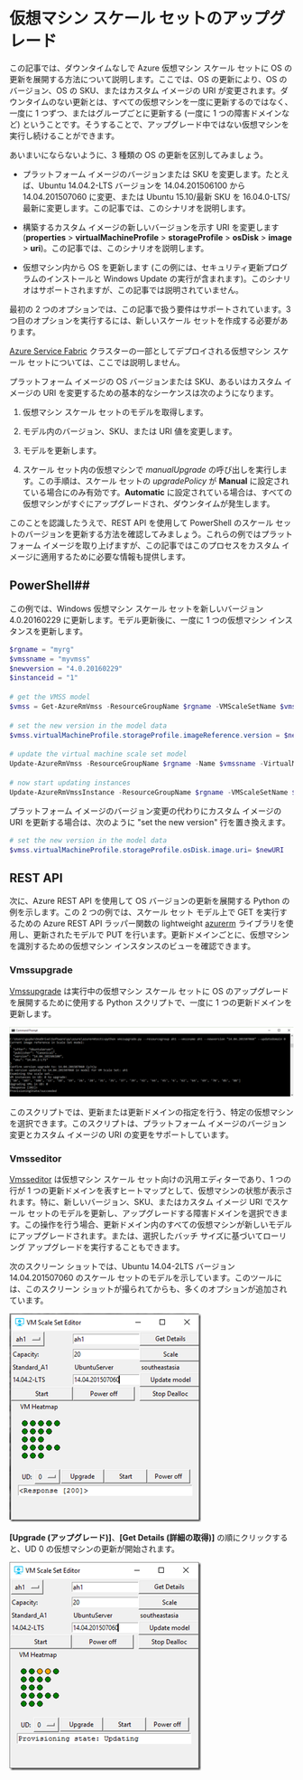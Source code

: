 <properties
	pageTitle="仮想マシン スケール セットでのアプリのデプロイ | Microsoft Azure"
	description="仮想マシン スケール セットでアプリをデプロイします。"
	services="virtual-machine-scale-sets"
	documentationCenter=""
	authors="gbowerman"
	manager="timlt"
	editor=""
	tags="azure-resource-manager"/>

<tags
	ms.service="virtual-machine-scale-sets"
	ms.workload="na"
	ms.tgt_pltfrm="na"
	ms.devlang="na"
	ms.topic="article"
	ms.date="09/13/2016"
	ms.author="guybo"/>


# 仮想マシン スケール セットのアップグレード

この記事では、ダウンタイムなしで Azure 仮想マシン スケール セットに OS の更新を展開する方法について説明します。ここでは、OS の更新により、OS のバージョン、OS の SKU、またはカスタム イメージの URI が変更されます。ダウンタイムのない更新とは、すべての仮想マシンを一度に更新するのではなく、一度に 1 つずつ、またはグループごとに更新する (一度に 1 つの障害ドメインなど) ということです。そうすることで、アップグレード中ではない仮想マシンを実行し続けることができます。

あいまいにならないように、3 種類の OS の更新を区別してみましょう。

- プラットフォーム イメージのバージョンまたは SKU を変更します。たとえば、Ubuntu 14.04.2-LTS バージョンを 14.04.201506100 から 14.04.201507060 に変更、または Ubuntu 15.10/最新 SKU を 16.04.0-LTS/最新に変更します。この記事では、このシナリオを説明します。

- 構築するカスタム イメージの新しいバージョンを示す URI を変更します (**properties** > **virtualMachineProfile** > **storageProfile** > **osDisk** > **image** > **uri**)。この記事では、このシナリオを説明します。

- 仮想マシン内から OS を更新します (この例には、セキュリティ更新プログラムのインストールと Windows Update の実行が含まれます)。このシナリオはサポートされますが、この記事では説明されていません。

最初の 2 つのオプションでは、この記事で扱う要件はサポートされています。3 つ目のオプションを実行するには、新しいスケール セットを作成する必要があります。

[Azure Service Fabric](https://azure.microsoft.com/services/service-fabric/) クラスターの一部としてデプロイされる仮想マシン スケール セットについては、ここでは説明しません。

プラットフォーム イメージの OS バージョンまたは SKU、あるいはカスタム イメージの URI を変更するための基本的なシーケンスは次のようになります。

1. 仮想マシン スケール セットのモデルを取得します。

2. モデル内のバージョン、SKU、または URI 値を変更します。

3. モデルを更新します。

4. スケール セット内の仮想マシンで *manualUpgrade* の呼び出しを実行します。この手順は、スケール セットの *upgradePolicy* が **Manual** に設定されている場合にのみ有効です。**Automatic** に設定されている場合は、すべての仮想マシンがすぐにアップグレードされ、ダウンタイムが発生します。


このことを認識したうえで、REST API を使用して PowerShell のスケール セットのバージョンを更新する方法を確認してみましょう。これらの例ではプラットフォーム イメージを取り上げますが、この記事ではこのプロセスをカスタム イメージに適用するために必要な情報も提供します。

## PowerShell##

この例では、Windows 仮想マシン スケール セットを新しいバージョン 4.0.20160229 に更新します。モデル更新後に、一度に 1 つの仮想マシン インスタンスを更新します。

```powershell
$rgname = "myrg"
$vmssname = "myvmss"
$newversion = "4.0.20160229"
$instanceid = "1"

# get the VMSS model
$vmss = Get-AzureRmVmss -ResourceGroupName $rgname -VMScaleSetName $vmssname

# set the new version in the model data
$vmss.virtualMachineProfile.storageProfile.imageReference.version = $newversion

# update the virtual machine scale set model
Update-AzureRmVmss -ResourceGroupName $rgname -Name $vmssname -VirtualMachineScaleSet $vmss

# now start updating instances
Update-AzureRmVmssInstance -ResourceGroupName $rgname -VMScaleSetName $vmssname -InstanceId $instanceId
```

プラットフォーム イメージのバージョン変更の代わりにカスタム イメージの URI を更新する場合は、次のように "set the new version" 行を置き換えます。

```powershell
# set the new version in the model data
$vmss.virtualMachineProfile.storageProfile.osDisk.image.uri= $newURI
```


## REST API

次に、Azure REST API を使用して OS バージョンの更新を展開する Python の例を示します。この 2 つの例では、スケール セット モデル上で GET を実行するための Azure REST API ラッパー関数の lightweight [azurerm](https://pypi.python.org/pypi/azurerm) ライブラリを使用し、更新されたモデルで PUT を行います。更新ドメインごとに、仮想マシンを識別するための仮想マシン インスタンスのビューを確認できます。

### Vmssupgrade

 [Vmssupgrade](https://github.com/gbowerman/vmsstools) は実行中の仮想マシン スケール セットに OS のアップグレードを展開するために使用する Python スクリプトで、一度に 1 つの更新ドメインを更新します。

![Vmssupgrade script for choosing virtual machines or an update domain](./media/virtual-machine-scale-sets-upgrade-scale-set/vmssupgrade-screenshot.png)

このスクリプトでは、更新または更新ドメインの指定を行う、特定の仮想マシンを選択できます。このスクリプトは、プラットフォーム イメージのバージョン変更とカスタム イメージの URI の変更をサポートしています。

### Vmsseditor

[Vmsseditor](https://github.com/gbowerman/vmssdashboard) は仮想マシン スケール セット向けの汎用エディターであり、1 つの行が 1 つの更新ドメインを表すヒートマップとして、仮想マシンの状態が表示されます。特に、新しいバージョン、SKU、またはカスタム イメージ URI でスケール セットのモデルを更新し、アップグレードする障害ドメインを選択できます。この操作を行う場合、更新ドメイン内のすべての仮想マシンが新しいモデルにアップグレードされます。または、選択したバッチ サイズに基づいてローリング アップグレードを実行することもできます。

次のスクリーン ショットでは、Ubuntu 14.04-2LTS バージョン 14.04.201507060 のスケール セットのモデルを示しています。このツールには、このスクリーン ショットが撮られてからも、多くのオプションが追加されています。

![Vmsseditor model of a scale set for Ubuntu 14.04-2LTS](./media/virtual-machine-scale-sets-upgrade-scale-set/vmssEditor1.png)

**[Upgrade (アップグレード)]**、**[Get Details (詳細の取得)]** の順にクリックすると、UD 0 の仮想マシンの更新が開始されます。

![Vmsseditor showing update in progress](./media/virtual-machine-scale-sets-upgrade-scale-set/vmssEditor2.png)

<!---HONumber=AcomDC_0928_2016-->